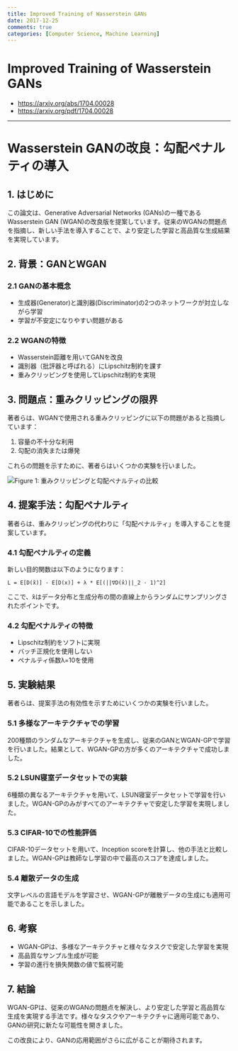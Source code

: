 ```yaml
---
title: Improved Training of Wasserstein GANs
date: 2017-12-25
comments: true
categories: [Computer Science, Machine Learning]
---
```


# Improved Training of Wasserstein GANs
- <https://arxiv.org/abs/1704.00028>
- <https://arxiv.org/pdf/1704.00028>

---
# Wasserstein GANの改良：勾配ペナルティの導入

## 1. はじめに

この論文は、Generative Adversarial Networks (GANs)の一種であるWasserstein GAN (WGAN)の改良版を提案しています。従来のWGANの問題点を指摘し、新しい手法を導入することで、より安定した学習と高品質な生成結果を実現しています。

## 2. 背景：GANとWGAN

### 2.1 GANの基本概念
- 生成器(Generator)と識別器(Discriminator)の2つのネットワークが対立しながら学習
- 学習が不安定になりやすい問題がある

### 2.2 WGANの特徴
- Wasserstein距離を用いてGANを改良
- 識別器（批評器と呼ばれる）にLipschitz制約を課す
- 重みクリッピングを使用してLipschitz制約を実現

## 3. 問題点：重みクリッピングの限界

著者らは、WGANで使用される重みクリッピングに以下の問題があると指摘しています：

1. 容量の不十分な利用
2. 勾配の消失または爆発

これらの問題を示すために、著者らはいくつかの実験を行いました。

![Figure 1: 重みクリッピングと勾配ペナルティの比較](https://github.com/user-attachments/assets/e49c6582-f82a-4909-b42c-c12d6b193573)


## 4. 提案手法：勾配ペナルティ

著者らは、重みクリッピングの代わりに「勾配ペナルティ」を導入することを提案しています。

### 4.1 勾配ペナルティの定義
新しい目的関数は以下のようになります：

```
L = E[D(x̃)] - E[D(x)] + λ * E[(||∇D(x̂)||_2 - 1)^2]
```

ここで、x̂はデータ分布と生成分布の間の直線上からランダムにサンプリングされたポイントです。

### 4.2 勾配ペナルティの特徴
- Lipschitz制約をソフトに実現
- バッチ正規化を使用しない
- ペナルティ係数λ=10を使用

## 5. 実験結果

著者らは、提案手法の有効性を示すためにいくつかの実験を行いました。

### 5.1 多様なアーキテクチャでの学習
200種類のランダムなアーキテクチャを生成し、従来のGANとWGAN-GPで学習を行いました。結果として、WGAN-GPの方が多くのアーキテクチャで成功しました。

### 5.2 LSUN寝室データセットでの実験
6種類の異なるアーキテクチャを用いて、LSUN寝室データセットで学習を行いました。WGAN-GPのみがすべてのアーキテクチャで安定した学習を実現しました。

### 5.3 CIFAR-10での性能評価
CIFAR-10データセットを用いて、Inception scoreを計算し、他の手法と比較しました。WGAN-GPは教師なし学習の中で最高のスコアを達成しました。

### 5.4 離散データの生成
文字レベルの言語モデルを学習させ、WGAN-GPが離散データの生成にも適用可能であることを示しました。

## 6. 考察

- WGAN-GPは、多様なアーキテクチャと様々なタスクで安定した学習を実現
- 高品質なサンプル生成が可能
- 学習の進行を損失関数の値で監視可能

## 7. 結論

WGAN-GPは、従来のWGANの問題点を解決し、より安定した学習と高品質な生成を実現する手法です。様々なタスクやアーキテクチャに適用可能であり、GANの研究に新たな可能性を開きました。

この改良により、GANの応用範囲がさらに広がることが期待されます。
